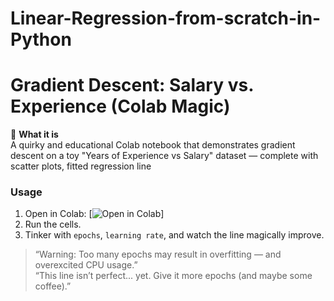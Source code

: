 # Linear-Regression-from-scratch-in-Python

#  Gradient Descent: Salary vs. Experience (Colab Magic) 

🚀 **What it is**  
A quirky and educational Colab notebook that demonstrates gradient descent on a toy "Years of Experience vs Salary" dataset — complete with scatter plots, fitted regression line

###  Usage
1. Open in Colab: [![Open in Colab](https://colab.research.google.com/drive/1lCbZLIiCAeVczfadUyRlsUhbq3-kZ0KQ#scrollTo=JtOavjTfZpN0)] 
2. Run the cells.
3. Tinker with `epochs`, `learning rate`, and watch the line magically improve.


> “Warning: Too many epochs may result in overfitting — and overexcited CPU usage.”  
> “This line isn’t perfect... yet. Give it more epochs (and maybe some coffee).”
